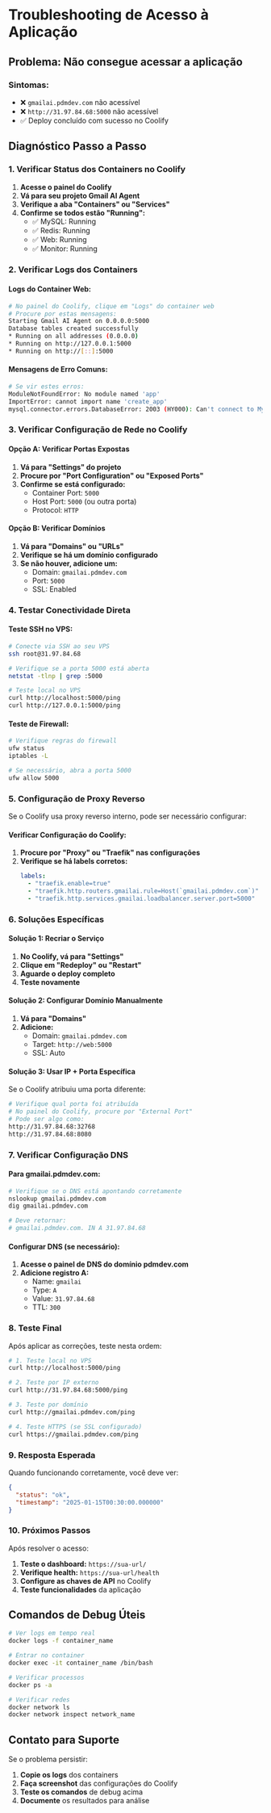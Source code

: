 # Troubleshooting de Acesso à Aplicação

## Problema: Não consegue acessar a aplicação

### Sintomas:
- ❌ `gmailai.pdmdev.com` não acessível
- ❌ `http://31.97.84.68:5000` não acessível
- ✅ Deploy concluído com sucesso no Coolify

## Diagnóstico Passo a Passo

### 1. Verificar Status dos Containers no Coolify

1. **Acesse o painel do Coolify**
2. **Vá para seu projeto Gmail AI Agent**
3. **Verifique a aba "Containers" ou "Services"**
4. **Confirme se todos estão "Running":**
   - ✅ MySQL: Running
   - ✅ Redis: Running  
   - ✅ Web: Running
   - ✅ Monitor: Running

### 2. Verificar Logs dos Containers

#### **Logs do Container Web:**
```bash
# No painel do Coolify, clique em "Logs" do container web
# Procure por estas mensagens:
Starting Gmail AI Agent on 0.0.0.0:5000
Database tables created successfully
* Running on all addresses (0.0.0.0)
* Running on http://127.0.0.1:5000
* Running on http://[::]:5000
```

#### **Mensagens de Erro Comuns:**
```bash
# Se vir estes erros:
ModuleNotFoundError: No module named 'app'
ImportError: cannot import name 'create_app'
mysql.connector.errors.DatabaseError: 2003 (HY000): Can't connect to MySQL server
```

### 3. Verificar Configuração de Rede no Coolify

#### **Opção A: Verificar Portas Expostas**
1. **Vá para "Settings" do projeto**
2. **Procure por "Port Configuration" ou "Exposed Ports"**
3. **Confirme se está configurado:**
   - Container Port: `5000`
   - Host Port: `5000` (ou outra porta)
   - Protocol: `HTTP`

#### **Opção B: Verificar Domínios**
1. **Vá para "Domains" ou "URLs"**
2. **Verifique se há um domínio configurado**
3. **Se não houver, adicione um:**
   - Domain: `gmailai.pdmdev.com`
   - Port: `5000`
   - SSL: Enabled

### 4. Testar Conectividade Direta

#### **Teste SSH no VPS:**
```bash
# Conecte via SSH ao seu VPS
ssh root@31.97.84.68

# Verifique se a porta 5000 está aberta
netstat -tlnp | grep :5000

# Teste local no VPS
curl http://localhost:5000/ping
curl http://127.0.0.1:5000/ping
```

#### **Teste de Firewall:**
```bash
# Verifique regras do firewall
ufw status
iptables -L

# Se necessário, abra a porta 5000
ufw allow 5000
```

### 5. Configuração de Proxy Reverso

Se o Coolify usa proxy reverso interno, pode ser necessário configurar:

#### **Verificar Configuração do Coolify:**
1. **Procure por "Proxy" ou "Traefik" nas configurações**
2. **Verifique se há labels corretos:**
   ```yaml
   labels:
     - "traefik.enable=true"
     - "traefik.http.routers.gmailai.rule=Host(`gmailai.pdmdev.com`)"
     - "traefik.http.services.gmailai.loadbalancer.server.port=5000"
   ```

### 6. Soluções Específicas

#### **Solução 1: Recriar o Serviço**
1. **No Coolify, vá para "Settings"**
2. **Clique em "Redeploy" ou "Restart"**
3. **Aguarde o deploy completo**
4. **Teste novamente**

#### **Solução 2: Configurar Domínio Manualmente**
1. **Vá para "Domains"**
2. **Adicione:**
   - Domain: `gmailai.pdmdev.com`
   - Target: `http://web:5000`
   - SSL: Auto

#### **Solução 3: Usar IP + Porta Específica**
Se o Coolify atribuiu uma porta diferente:
```bash
# Verifique qual porta foi atribuída
# No painel do Coolify, procure por "External Port"
# Pode ser algo como:
http://31.97.84.68:32768
http://31.97.84.68:8080
```

### 7. Verificar Configuração DNS

#### **Para gmailai.pdmdev.com:**
```bash
# Verifique se o DNS está apontando corretamente
nslookup gmailai.pdmdev.com
dig gmailai.pdmdev.com

# Deve retornar:
# gmailai.pdmdev.com. IN A 31.97.84.68
```

#### **Configurar DNS (se necessário):**
1. **Acesse o painel de DNS do domínio pdmdev.com**
2. **Adicione registro A:**
   - Name: `gmailai`
   - Type: `A`
   - Value: `31.97.84.68`
   - TTL: `300`

### 8. Teste Final

Após aplicar as correções, teste nesta ordem:

```bash
# 1. Teste local no VPS
curl http://localhost:5000/ping

# 2. Teste por IP externo
curl http://31.97.84.68:5000/ping

# 3. Teste por domínio
curl http://gmailai.pdmdev.com/ping

# 4. Teste HTTPS (se SSL configurado)
curl https://gmailai.pdmdev.com/ping
```

### 9. Resposta Esperada

Quando funcionando corretamente, você deve ver:

```json
{
  "status": "ok",
  "timestamp": "2025-01-15T00:30:00.000000"
}
```

### 10. Próximos Passos

Após resolver o acesso:

1. **Teste o dashboard:** `https://sua-url/`
2. **Verifique health:** `https://sua-url/health`
3. **Configure as chaves de API** no Coolify
4. **Teste funcionalidades** da aplicação

## Comandos de Debug Úteis

```bash
# Ver logs em tempo real
docker logs -f container_name

# Entrar no container
docker exec -it container_name /bin/bash

# Verificar processos
docker ps -a

# Verificar redes
docker network ls
docker network inspect network_name
```

## Contato para Suporte

Se o problema persistir:
1. **Copie os logs** dos containers
2. **Faça screenshot** das configurações do Coolify
3. **Teste os comandos** de debug acima
4. **Documente** os resultados para análise
